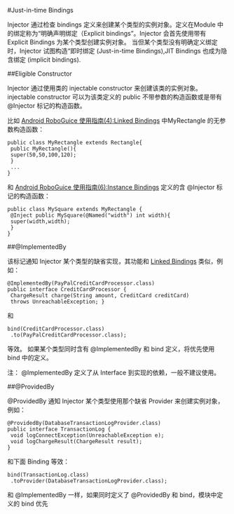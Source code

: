 #Just-in-time Bindings

Injector 通过检查 bindings 定义来创建某个类型的实例对象。定义在Module 中的绑定称为“明确声明绑定（Explicit bindings”。Injector 会首先使用带有 Explicit Bindings 为某个类型创建实例对象。 当但某个类型没有明确定义绑定时，Injector 试图构造“即时绑定 (Just-in-time Bindings),JIT Bindings 也成为隐含绑定 (implicit bindings).

##Eligible Constructor

Injector 通过使用类的 injectable constructor 来创建该类的实例对象。injectable constructor 可以为该类定义的 public 不带参数的构造函数或是带有 @Injector 标记的构造函数。

比如 [Android RoboGuice 使用指南(4):Linked Bindings](http://www.imobilebbs.com/wordpress/archives/2537?p=2503) 中MyRectangle 的无参数构造函数：

```
public class MyRectangle extends Rectangle{
 public MyRectangle(){
 super(50,50,100,120);
 }
 ...
}

```

和 [Android RoboGuice 使用指南(6):Instance Bindings](http://www.imobilebbs.com/wordpress/archives/2537?p=2517) 定义的含 @Injector 标记的构造函数：

```
public class MySquare extends MyRectangle {
 @Inject public MySquare(@Named("width") int width){
 super(width,width);
 }
}

```

##@ImplementedBy

该标记通知 Injector 某个类型的缺省实现，其功能和 [Linked Bindings](http://www.imobilebbs.com/wordpress/?p=2503) 类似，例如：

```
@ImplementedBy(PayPalCreditCardProcessor.class)
public interface CreditCardProcessor {
 ChargeResult charge(String amount, CreditCard creditCard)
 throws UnreachableException; }

```

和

```
bind(CreditCardProcessor.class)
 .to(PayPalCreditCardProcessor.class);

```

等效。 如果某个类型同时含有 @ImplementedBy 和 bind 定义，将优先使用 bind 中的定义。

注： @ImplementedBy 定义了从 Interface 到实现的依赖，一般不建议使用。

##@ProvidedBy

@ProvidedBy 通知 Injector 某个类型使用那个缺省 Provider 来创建实例对象，例如：

```
@ProvidedBy(DatabaseTransactionLogProvider.class)
public interface TransactionLog {
 void logConnectException(UnreachableException e);
 void logChargeResult(ChargeResult result);
}

```

和下面 Binding 等效：

```
bind(TransactionLog.class)
 .toProvider(DatabaseTransactionLogProvider.class);

```

和 @ImplementedBy 一样，如果同时定义了 @ProvidedBy 和 bind，模块中定义的 bind 优先